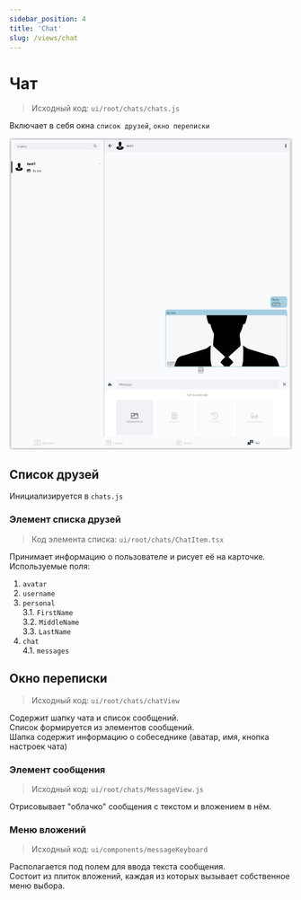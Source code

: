 ```yaml
---
sidebar_position: 4
title: 'Chat'
slug: /views/chat
---
```


# Чат
> Исходный код: `ui/root/chats/chats.js`  

Включает в себя окна `список друзей`, `окно переписки`

!["Планировщик задач"](../../../../static/img/client/views/chat/chat.png)


## Список друзей

Инициализируется в `chats.js`  

### Элемент списка друзей

> Код элемента списка: `ui/root/chats/ChatItem.tsx`  

Принимает информацию о пользователе и рисует её на карточке.  
Используемые поля: 
1. `avatar`
2. `username`
3. `personal`  
3.1. `FirstName`  
3.2. `MiddleName`  
3.3. `LastName`  
4. `chat`  
4.1. `messages`  

## Окно переписки

> Исходный код: `ui/root/chats/chatView`  

Содержит шапку чата и список сообщений.  
Список формируется из элементов сообщений.  
Шапка содержит информацию о собеседнике (аватар, имя, кнопка настроек чата)  

### Элемент сообщения

> Исходный код: `ui/root/chats/MessageView.js`  

Отрисовывает "облачко" сообщения с текстом и вложением в нём.

### Меню вложений

> Исходный код: `ui/components/messageKeyboard`  

Располагается под полем для ввода текста сообщения.  
Состоит из плиток вложений, каждая из которых вызывает собственное меню выбора.
